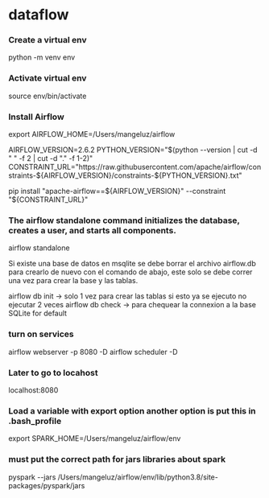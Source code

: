 # dataflow
### Create a virtual env
python -m venv env

### Activate virtual env 
source env/bin/activate

### Install Airflow
export AIRFLOW_HOME=/Users/mangeluz/airflow

AIRFLOW_VERSION=2.6.2
PYTHON_VERSION="$(python --version | cut -d " " -f 2 | cut -d "." -f 1-2)"
CONSTRAINT_URL="https://raw.githubusercontent.com/apache/airflow/constraints-${AIRFLOW_VERSION}/constraints-${PYTHON_VERSION}.txt"

pip install "apache-airflow==${AIRFLOW_VERSION}" --constraint "${CONSTRAINT_URL}"

### The airflow standalone command initializes the database, creates a user, and starts all components.
airflow standalone

Si existe una base de datos en msqlite se debe borrar el archivo airflow.db para crearlo de nuevo con el comando de abajo, este solo se debe correr una vez para crear la base y las tablas.

airflow db init -> solo 1 vez para crear las tablas si esto ya se ejecuto no ejecutar 2 veces
airflow db check -> para chequear la connexion a la base SQLite for default

### turn on services

airflow webserver -p 8080 -D
airflow scheduler -D

### Later to go to locahost
localhost:8080

### Load a variable with export option another option is put this in .bash_profile
export SPARK_HOME=/Users/mangeluz/airflow/env

### must put the correct path for jars libraries about spark
pyspark --jars /Users/mangeluz/airflow/env/lib/python3.8/site-packages/pyspark/jars

